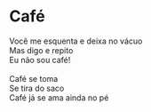 # Café <br />

Você me esquenta e deixa no vácuo <br />
Mas digo e repito <br />
Eu não sou café! <br />
<br />
Café se toma<br />
Se tira do saco<br />
Café já se ama ainda no pé<br />